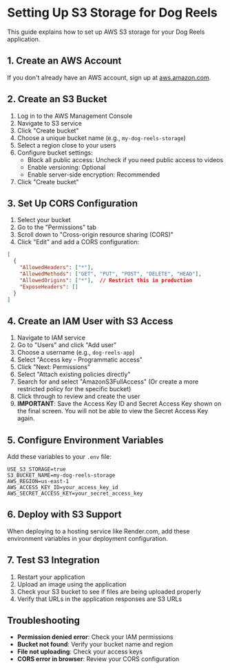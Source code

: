 # Setting Up S3 Storage for Dog Reels

This guide explains how to set up AWS S3 storage for your Dog Reels application.

## 1. Create an AWS Account

If you don't already have an AWS account, sign up at [aws.amazon.com](https://aws.amazon.com/).

## 2. Create an S3 Bucket

1. Log in to the AWS Management Console
2. Navigate to S3 service
3. Click "Create bucket"
4. Choose a unique bucket name (e.g., `my-dog-reels-storage`)
5. Select a region close to your users
6. Configure bucket settings:
   - Block all public access: Uncheck if you need public access to videos
   - Enable versioning: Optional
   - Enable server-side encryption: Recommended
7. Click "Create bucket"

## 3. Set Up CORS Configuration

1. Select your bucket
2. Go to the "Permissions" tab
3. Scroll down to "Cross-origin resource sharing (CORS)"
4. Click "Edit" and add a CORS configuration:

```json
[
  {
    "AllowedHeaders": ["*"],
    "AllowedMethods": ["GET", "PUT", "POST", "DELETE", "HEAD"],
    "AllowedOrigins": ["*"],  // Restrict this in production
    "ExposeHeaders": []
  }
]
```

## 4. Create an IAM User with S3 Access

1. Navigate to IAM service
2. Go to "Users" and click "Add user"
3. Choose a username (e.g., `dog-reels-app`)
4. Select "Access key - Programmatic access"
5. Click "Next: Permissions"
6. Select "Attach existing policies directly"
7. Search for and select "AmazonS3FullAccess" (Or create a more restricted policy for the specific bucket)
8. Click through to review and create the user
9. **IMPORTANT**: Save the Access Key ID and Secret Access Key shown on the final screen. You will not be able to view the Secret Access Key again.

## 5. Configure Environment Variables

Add these variables to your `.env` file:

```
USE_S3_STORAGE=true
S3_BUCKET_NAME=my-dog-reels-storage
AWS_REGION=us-east-1
AWS_ACCESS_KEY_ID=your_access_key_id
AWS_SECRET_ACCESS_KEY=your_secret_access_key
```

## 6. Deploy with S3 Support

When deploying to a hosting service like Render.com, add these environment variables in your deployment configuration.

## 7. Test S3 Integration

1. Restart your application
2. Upload an image using the application
3. Check your S3 bucket to see if files are being uploaded properly
4. Verify that URLs in the application responses are S3 URLs

## Troubleshooting

- **Permission denied error**: Check your IAM permissions
- **Bucket not found**: Verify your bucket name and region
- **File not uploading**: Check your access keys
- **CORS error in browser**: Review your CORS configuration 